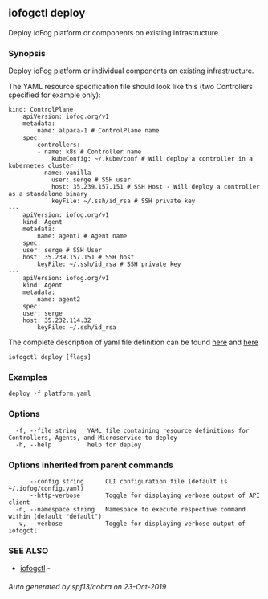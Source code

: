## iofogctl deploy

Deploy ioFog platform or components on existing infrastructure

### Synopsis

Deploy ioFog platform or individual components on existing infrastructure.

The YAML resource specification file should look like this (two Controllers specified for example only):
```
kind: ControlPlane
	apiVersion: iofog.org/v1
	metadata:
		name: alpaca-1 # ControlPlane name
	spec:
		controllers:
		- name: k8s # Controller name
			kubeConfig: ~/.kube/conf # Will deploy a controller in a kubernetes cluster
		- name: vanilla
			user: serge # SSH user
			host: 35.239.157.151 # SSH Host - Will deploy a controller as a standalone binary
			keyFile: ~/.ssh/id_rsa # SSH private key
---
	apiVersion: iofog.org/v1
	kind: Agent
	metadata:
		name: agent1 # Agent name
	spec:
    user: serge # SSH User
    host: 35.239.157.151 # SSH host
		keyFile: ~/.ssh/id_rsa # SSH private key
---
	apiVersion: iofog.org/v1
	kind: Agent
	metadata:
		name: agent2
	spec:
    user: serge
    host: 35.232.114.32
		keyFile: ~/.ssh/id_rsa

```
The complete description of yaml file definition can be found [here](https://iofog.org/docs/tools/iofogctl/stack-yaml-spec.html) and [here](https://iofog.org/docs/tools/iofogctl/application-yaml-spec.html)

```
iofogctl deploy [flags]
```

### Examples

```
deploy -f platform.yaml
```

### Options

```
  -f, --file string   YAML file containing resource definitions for Controllers, Agents, and Microservice to deploy
  -h, --help          help for deploy
```

### Options inherited from parent commands

```
      --config string      CLI configuration file (default is ~/.iofog/config.yaml)
      --http-verbose       Toggle for displaying verbose output of API client
  -n, --namespace string   Namespace to execute respective command within (default "default")
  -v, --verbose            Toggle for displaying verbose output of iofogctl
```

### SEE ALSO

* [iofogctl](iofogctl.md)	 - 

###### Auto generated by spf13/cobra on 23-Oct-2019
